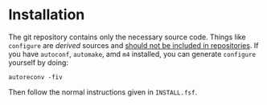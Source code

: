 Installation
============

The git repository contains only the necessary source code.
Things like `configure` are _derived_ sources and
[should not be included in repositories](http://stackoverflow.com/a/18732931).
If you have `autoconf`, `automake`, amd `m4` installed,
you can generate `configure` yourself by doing:

    autoreconv -fiv

Then follow the normal instructions given in `INSTALL.fsf`.
